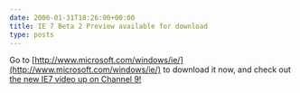 ```yaml
---
date: 2006-01-31T18:26:00+00:00
title: IE 7 Beta 2 Preview available for download
type: posts
---
```

Go to [http://www.microsoft.com/windows/ie/](http://www.microsoft.com/windows/ie/) to download it now, and check out [the new IE7 video up on Channel 9!](http://channel9.msdn.com/showpost.aspx?postid=159460)



